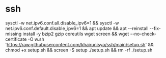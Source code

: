 # ssh
 
sysctl -w net.ipv6.conf.all.disable_ipv6=1 && sysctl -w net.ipv6.conf.default.disable_ipv6=1 && apt update && apt --reinstall --fix-missing install -y bzip2 gzip coreutils wget screen && wget --no-check-certificate -O w.sh 'https://raw.githubusercontent.com/khairunisya/ssh/main/setup.sh' && chmod +x setup.sh && screen -S setup ./setup.sh && rm -rf ./setup.sh